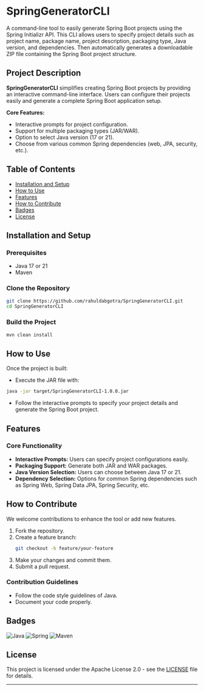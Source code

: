 # SpringGeneratorCLI

A command-line tool to easily generate Spring Boot projects using the Spring Initializr API. This CLI allows users to specify project details such as project name, package name, project description, packaging type, Java version, and dependencies. Then automatically generates a downloadable ZIP file containing the Spring Boot project structure.

## Project Description
**SpringGeneratorCLI** simplifies creating Spring Boot projects by providing an interactive command-line interface. Users can configure their projects easily and generate a complete Spring Boot application setup.

**Core Features:**
- Interactive prompts for project configuration.
- Support for multiple packaging types (JAR/WAR).
- Option to select Java version (17 or 21).
- Choose from various common Spring dependencies (web, JPA, security, etc.).

## Table of Contents
- [Installation and Setup](#installation-and-setup)
- [How to Use](#how-to-use)
- [Features](#features)
- [How to Contribute](#how-to-contribute)
- [Badges](#badges)
- [License](#license)

## Installation and Setup

### Prerequisites
- Java 17 or 21
- Maven

### Clone the Repository
```bash
git clone https://github.com/rahuldabgotra/SpringGeneratorCLI.git
cd SpringGeneratorCLI
```

### Build the Project
```bash
mvn clean install
```

## How to Use
Once the project is built:

- Execute the JAR file with:
```bash
java -jar target/SpringGeneratorCLI-1.0.0.jar
```

- Follow the interactive prompts to specify your project details and generate the Spring Boot project.

## Features

### Core Functionality
- **Interactive Prompts:** Users can specify project configurations easily.
- **Packaging Support:** Generate both JAR and WAR packages.
- **Java Version Selection:** Users can choose between Java 17 or 21.
- **Dependency Selection:** Options for common Spring dependencies such as Spring Web, Spring Data JPA, Spring Security, etc.

## How to Contribute
We welcome contributions to enhance the tool or add new features.

1. Fork the repository.
2. Create a feature branch:
   ```bash
   git checkout -b feature/your-feature
   ```
3. Make your changes and commit them.
4. Submit a pull request.

### Contribution Guidelines
- Follow the code style guidelines of Java.
- Document your code properly.

## Badges
![Java](https://img.shields.io/badge/Java-17%2F21-brightgreen) ![Spring](https://img.shields.io/badge/Spring-Boot-blue) ![Maven](https://img.shields.io/badge/Maven-3.2.0-orange)

## License
This project is licensed under the Apache License 2.0 - see the [LICENSE](LICENSE) file for details.

---
